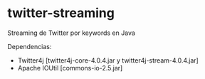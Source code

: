 # twitter-streaming
Streaming de Twitter por keywords en Java

Dependencias:
- Twitter4j [twitter4j-core-4.0.4.jar y twitter4j-stream-4.0.4.jar]
- Apache IOUtil [commons-io-2.5.jar]
